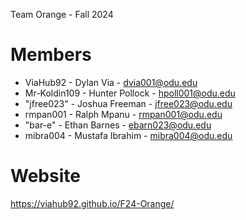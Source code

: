 Team Orange - Fall 2024

# Members

  - ViaHub92 - Dylan Via - dvia001@odu.edu
  - Mr-Koldin109 - Hunter Pollock - hpoll001@odu.edu
  - "jfree023" - Joshua Freeman - jfree023@odu.edu
  - rmpan001 - Ralph Mpanu - rmpan001@odu.edu
  - "bar-e" - Ethan Barnes - ebarn023@odu.edu
  - mibra004 - Mustafa Ibrahim - mibra004@odu.edu
# Website
 https://viahub92.github.io/F24-Orange/
